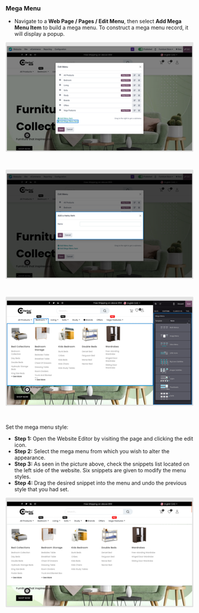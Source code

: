
### Mega Menu



* Navigate to a **Web Page / Pages / Edit Menu**, then select **Add Mega Menu Item** to build a mega menu. To construct a mega menu record, it will display a popup.




![](./images/mm1.png)


 


![](./images/mm2.png)


 


![](./images/mm3.png)


 


Set the mega menu style:


* **Step 1:** Open the Website Editor by visiting the page and clicking the edit icon.
* **Step 2:** Select the mega menu from which you wish to alter the appearance.
* **Step 3:** As seen in the picture above, check the snippets list located on the left side of the website. Six snippets are given to modify the menu styles.
* **Step 4:** Drag the desired snippet into the menu and undo the previous style that you had set.


![](./images/mm4.png)



